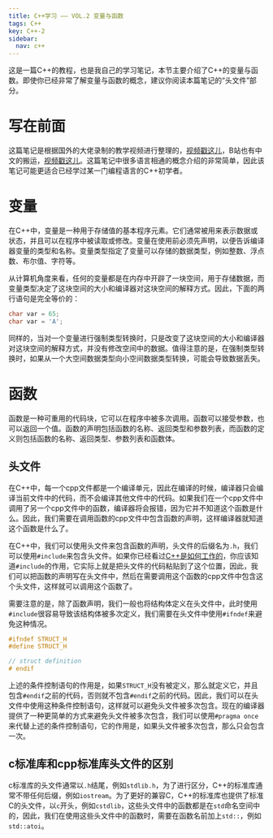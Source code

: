 ```yaml
---
title: C++学习 —— VOL.2 变量与函数
tags: C++
key: C++-2
sidebar:
  nav: c++
---
```


这是一篇C++的教程，也是我自己的学习笔记，本节主要介绍了C++的变量与函数。即使你已经非常了解变量与函数的概念，建议你阅读本篇笔记的“头文件”部分。<!--more-->

# 写在前面

这篇笔记是根据国外的大佬录制的教学视频进行整理的，[视频戳这儿](https://www.youtube.com/watch?v=18c3MTX0PK0&list=PLlrATfBNZ98dudnM48yfGUldqGD0S4FFb)，B站也有中文的搬运，[视频戳这儿](https://www.bilibili.com/video/BV1N24y1B7nQ?p=2&vd_source=0307132b97183cff4ff2138cf704f827)。这篇笔记中很多语言相通的概念介绍的非常简单，因此该笔记可能更适合已经学过某一门编程语言的C++初学者。

# 变量

在C++中，变量是一种用于存储值的基本程序元素。它们通常被用来表示数据或状态，并且可以在程序中被读取或修改。变量在使用前必须先声明，以便告诉编译器变量的类型和名称。变量类型指定了变量可以存储的数据类型，例如整数、浮点数、布尔值、字符等。

从计算机角度来看，任何的变量都是在内存中开辟了一块空间，用于存储数据，而变量类型决定了这块空间的大小和编译器对这块空间的解释方式。因此，下面的两行语句是完全等价的：

```cpp
char var = 65;
char var = 'A';
```

同样的，当对一个变量进行强制类型转换时，只是改变了这块空间的大小和编译器对这块空间的解释方式，并没有修改空间中的数据。值得注意的是，在强制类型转换时，如果从一个大空间数据类型向小空间数据类型转换，可能会导致数据丢失。

# 函数

函数是一种可重用的代码块，它可以在程序中被多次调用。函数可以接受参数，也可以返回一个值。函数的声明包括函数的名称、返回类型和参数列表，而函数的定义则包括函数的名称、返回类型、参数列表和函数体。

## 头文件

在C++中，每一个cpp文件都是一个编译单元，因此在编译的时候，编译器只会编译当前文件中的代码，而不会编译其他文件中的代码。如果我们在一个cpp文件中调用了另一个cpp文件中的函数，编译器将会报错，因为它并不知道这个函数是什么。因此，我们需要在调用函数的cpp文件中包含函数的声明，这样编译器就知道这个函数是什么了。

在C++中，我们可以使用头文件来包含函数的声明，头文件的后缀名为`.h`，我们可以使用`#include`来包含头文件。如果你已经看过[C++是如何工作的](https://blog.typefloat.cn/2023/05/02/cpp-1.html)，你应该知道`#include`的作用，它实际上就是把头文件的代码粘贴到了这个位置，因此，我们可以把函数的声明写在头文件中，然后在需要调用这个函数的cpp文件中包含这个头文件，这样就可以调用这个函数了。

需要注意的是，除了函数声明，我们一般也将结构体定义在头文件中，此时使用`#include`很容易导致该结构体被多次定义，我们需要在头文件中使用`#ifndef`来避免这种情况。

```cpp
#ifndef STRUCT_H
#define STRUCT_H

// struct definition
# endif
```

上述的条件控制语句的作用是，如果`STRUCT_H`没有被定义，那么就定义它，并且包含`#endif`之前的代码，否则就不包含`#endif`之前的代码。因此，我们可以在头文件中使用这种条件控制语句，这样就可以避免头文件被多次包含。现在的编译器提供了一种更简单的方式来避免头文件被多次包含，我们可以使用`#pragma once`来代替上述的条件控制语句，它的作用是，如果头文件被多次包含，那么只会包含一次。

## c标准库和cpp标准库头文件的区别

c标准库的头文件通常以`.h`结尾，例如`stdlib.h`，为了进行区分，C++的标准库通常不带任何后缀，例如`iostream`。为了更好的兼容C，C++的标准库也提供了标准C的头文件，以`c`开头，例如`cstdlib`，这些头文件中的函数都是在`std`命名空间中的，因此，我们在使用这些头文件中的函数时，需要在函数名前加上`std::`，例如`std::atoi`。